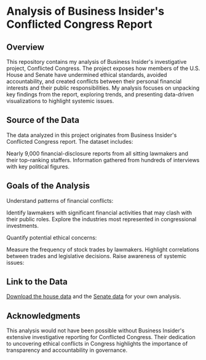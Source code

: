 # Analysis of Business Insider's Conflicted Congress Report

## Overview
This repository contains my analysis of Business Insider's investigative project, Conflicted Congress. The project exposes how members of the U.S. House and Senate have undermined ethical standards, avoided accountability, and created conflicts between their personal financial interests and their public responsibilities. My analysis focuses on unpacking key findings from the report, exploring trends, and presenting data-driven visualizations to highlight systemic issues.

## Source of the Data
The data analyzed in this project originates from Business Insider's Conflicted Congress report. The dataset includes:

Nearly 9,000 financial-disclosure reports from all sitting lawmakers and their top-ranking staffers.
Information gathered from hundreds of interviews with key political figures.

## Goals of the Analysis
Understand patterns of financial conflicts:

Identify lawmakers with significant financial activities that may clash with their public roles.
Explore the industries most represented in congressional investments.

Quantify potential ethical concerns:

Measure the frequency of stock trades by lawmakers.
Highlight correlations between trades and legislative decisions.
Raise awareness of systemic issues:

## Link to the Data
[Download the house data](house_trades.csv) and the [Senate data](senate_conflicted.xlsx) for your own analysis. 

## Acknowledgments
This analysis would not have been possible without Business Insider's extensive investigative reporting for Conflicted Congress. Their dedication to uncovering ethical conflicts in Congress highlights the importance of transparency and accountability in governance.








